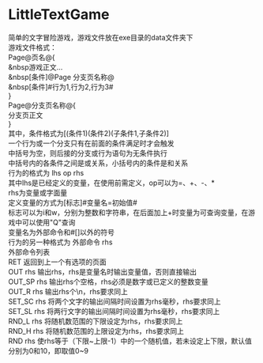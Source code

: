 # LittleTextGame
简单的文字冒险游戏，游戏文件放在exe目录的data文件夹下<br>
游戏文件格式：<br>
Page@页名@{<br>
&nbsp游戏正文...<br>
&nbsp[条件]@Page 分支页名称@<br>
&nbsp[条件]#行为1,行为2,行为3#<br>
}<br>
Page@分支页名称@{<br>
  分支页正文<br>
}<br>
其中，条件格式为\[(条件1)(条件2)(子条件1,子条件2)\]<br>
一个行为或一个分支只有在前面的条件满足时才会触发<br>
中括号为空，则后接的分支或行为语句为无条件执行<br>
中括号内的各条件之间是或关系，小括号内的条件是和关系<br>
行为的格式为 lhs op rhs<br>
其中lhs是已经定义的变量，在使用前需定义，op可以为=、+、-、*<br>
rhs为变量或字面量<br>
定义变量的方式为[标志]#变量名=初始值#<br>
标志可以为i和w，分别为整数和字符串，在后面加上+时变量为可查询变量，在游戏中可以使用"Q"查询<br>
变量名为外部命令和#[]以外的符号<br>
行为的另一种格式为 外部命令 rhs<br>
外部命令列表<br>
RET 返回到上一个有选项的页面<br>
OUT rhs 输出rhs，rhs是变量名时输出变量值，否则直接输出<br>
OUT_SP rhs 输出rhs个空格，rhs必须是数字或已定义的整数变量<br>
OUT_R rhs 输出rhs个\n，rhs要求同上<br>
SET_SC rhs 将两个文字的输出间隔时间设置为rhs毫秒，rhs要求同上<br>
SET_SL rhs 将两行文字的输出间隔时间设置为rhs毫秒，rhs要求同上<br>
RND_L rhs 将随机数范围的下限设定为rhs，rhs要求同上<br>
RND_H rhs 将随机数范围的上限设定为rhs，rhs要求同上<br>
RND rhs 使rhs等于（下限\~上限-1）中的一个随机值，若未设定上下限，默认值分别为0和10，即取值0~9<br>
